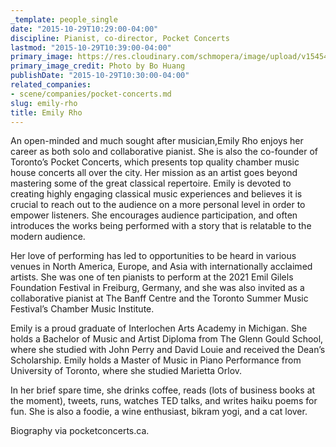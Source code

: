 ```yaml
---
_template: people_single
date: "2015-10-29T10:29:00-04:00"
discipline: Pianist, co-director, Pocket Concerts
lastmod: "2015-10-29T10:39:00-04:00"
primary_image: https://res.cloudinary.com/schmopera/image/upload/v1545409169/media/webhook-uploads/1446128885923/15-10-29---EmilyRhoSquare.jpg.jpg
primary_image_credit: Photo by Bo Huang
publishDate: "2015-10-29T10:30:00-04:00"
related_companies:
- scene/companies/pocket-concerts.md
slug: emily-rho
title: Emily Rho
---
```


An open-minded and much sought after musician,Emily Rho enjoys her career as both solo and collaborative pianist. She is also the co-founder of Toronto’s Pocket Concerts, which presents top quality chamber music house concerts all over the city. Her mission as an artist goes beyond mastering some of the great classical repertoire. Emily is devoted to creating highly engaging classical music experiences and believes it is crucial to reach out to the audience on a more personal level in order to empower listeners. She encourages audience participation, and often introduces the works being performed with a story that is relatable to the modern audience.
 
Her love of performing has led to opportunities to be heard in various venues in North America, Europe, and Asia with internationally acclaimed artists. She was one of ten pianists to perform at the 2021 Emil Gilels Foundation Festival in Freiburg, Germany, and she was also invited as a collaborative pianist at The Banff Centre and the Toronto Summer Music Festival’s Chamber Music Institute.
 
Emily is a proud graduate of Interlochen Arts Academy in Michigan. She holds a Bachelor of Music and Artist Diploma from The Glenn Gould School, where she studied with John Perry and David Louie and received the Dean’s Scholarship. Emily holds a Master of Music in Piano Performance from University of Toronto, where she studied Marietta Orlov.
 
In her brief spare time, she drinks coffee, reads (lots of business books at the moment), tweets, runs, watches TED talks, and writes haiku poems for fun. She is also a foodie, a wine enthusiast, bikram yogi, and a cat lover.

Biography via pocketconcerts.ca.
